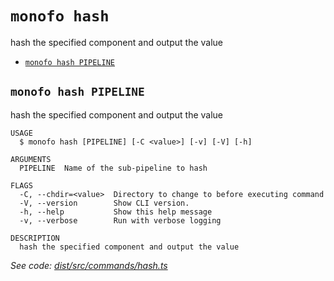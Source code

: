 `monofo hash`
=============

hash the specified component and output the value

* [`monofo hash PIPELINE`](#monofo-hash-pipeline)

## `monofo hash PIPELINE`

hash the specified component and output the value

```
USAGE
  $ monofo hash [PIPELINE] [-C <value>] [-v] [-V] [-h]

ARGUMENTS
  PIPELINE  Name of the sub-pipeline to hash

FLAGS
  -C, --chdir=<value>  Directory to change to before executing command
  -V, --version        Show CLI version.
  -h, --help           Show this help message
  -v, --verbose        Run with verbose logging

DESCRIPTION
  hash the specified component and output the value
```

_See code: [dist/src/commands/hash.ts](https://github.com/vital-software/monofo/blob/v5.0.1/dist/src/commands/hash.ts)_
